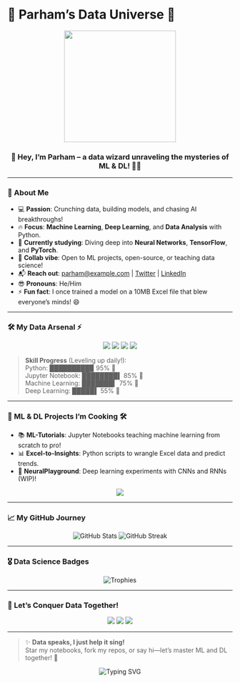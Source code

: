 # 🚀 Parham’s Data Universe 🌌

<div align="center">
  <img src="https://media.giphy.com/media/v1.Y2lkPTc5MGI3NjExYjdjM2FjMDhmYzEyYzAyNjUzM2ZiOTIzYzUzYzZiNjZmM2E0M2ZiOSZlcD12MV9pbnRlcm5hbF9naWZzX2dpZklkJmN0PWc/26FPJGjheZMuk84c8/giphy.gif" width="250"/>
  <h3>👋 Hey, I’m Parham – a data wizard unraveling the mysteries of ML & DL! 🧑‍💻</h3>
</div>

---

### 🌟 About Me
- 💻 **Passion**: Crunching data, building models, and chasing AI breakthroughs!  
- 🔥 **Focus**: **Machine Learning**, **Deep Learning**, and **Data Analysis** with Python.  
- 🌱 **Currently studying**: Diving deep into **Neural Networks**, **TensorFlow**, and **PyTorch**.  
- 🤝 **Collab vibe**: Open to ML projects, open-source, or teaching data science!  
- 📬 **Reach out**: [parham@example.com](mailto:parham@example.com) | [Twitter](https://twitter.com/yourhandle) | [LinkedIn](https://linkedin.com/in/yourprofile)  
- 😎 **Pronouns**: He/Him  
- ⚡ **Fun fact**: I once trained a model on a 10MB Excel file that blew everyone’s minds! 😄  

---

### 🛠 My Data Arsenal ⚡
<div align="center">
  <img src="https://img.shields.io/badge/Python-🐍-3776AB?style=for-the-badge&logo=python&logoColor=white" />
  <img src="https://img.shields.io/badge/Jupyter-📓-F37626?style=for-the-badge&logo=jupyter&logoColor=white" />
  <img src="https://img.shields.io/badge/TensorFlow-🧠-FF6F00?style=for-the-badge&logo=tensorflow&logoColor=white" />
  <img src="https://img.shields.io/badge/Pandas-🐼-150458?style=for-the-badge&logo=pandas&logoColor=white" />
</div>

> **Skill Progress** (Leveling up daily!):  
> Python: █████████▉ 95% 🐍  
> Jupyter Notebook: ████████▌ 85% 📓  
> Machine Learning: ███████▍ 75% 🤖  
> Deep Learning: █████▌ 55% 🧠  

---

### 🧠 ML & DL Projects I’m Cooking 🛠
- 📚 **ML-Tutorials**: Jupyter Notebooks teaching machine learning from scratch to pro!  
- 📊 **Excel-to-Insights**: Python scripts to wrangle Excel data and predict trends.  
- 🧠 **NeuralPlayground**: Deep learning experiments with CNNs and RNNs (WIP)!  

<div align="center">
  <a href="https://github.com/parhamde?tab=repositories"><img src="https://img.shields.io/badge/Explore%20My%20Repos-🔍-1F222E?style=for-the-badge&logo=github&logoColor=white" /></a>
</div>

---

### 📈 My GitHub Journey
<div align="center">
  <img src="https://github-readme-stats.vercel.app/api?username=parhamde&show_icons=true&theme=vision-friendly-dark&hide_border=true&bg_color=0D1117" alt="GitHub Stats" />
  <img src="https://github-readme-streak-stats.herokuapp.com/?user=parhamde&theme=vision-friendly-dark&hide_border=true&background=0D1117" alt="GitHub Streak" />
</div>

---

### 🎖 Data Science Badges
<div align="center">
  <img src="https://github-profile-trophy.vercel.app/?username=parhamde&theme=gruvbox&no-frame=true&margin-w=10&column=4" alt="Trophies" />
</div>

---

### 🌈 Let’s Conquer Data Together!
<div align="center">
  <a href="https://github.com/parhamde"><img src="https://img.shields.io/badge/GitHub-Follow%20Me!-181717?style=for-the-badge&logo=github&logoColor=white" /></a>
  <a href="https://twitter.com/yourhandle"><img src="https://img.shields.io/badge/Twitter-Drop%20a%20Tweet!-1DA1F2?style=for-the-badge&logo=twitter&logoColor=white" /></a>
  <a href="https://yourwebsite.com"><img src="https://img.shields.io/badge/Portfolio-See%20My%20Work!-FF2D55?style=for-the-badge&logo=vercel&logoColor=white" /></a>
</div>

---

> ✨ **Data speaks, I just help it sing!**  
> Star my notebooks, fork my repos, or say hi—let’s master ML and DL together! 🚀

<div align="center">
  <img src="https://readme-typing-svg.herokuapp.com?font=JetBrains+Mono&size=24&pause=700&color=00FFDD¢er=true&vCenter=true&width=520&lines=ML+%26+DL+with+Parham!;Code,+Data,+Neural+Nets!+🌟;Open-Source+Data+Science+Rules!" alt="Typing SVG" />
</div>

<!--- 
parhamde/parhamde is a ✨ special ✨ repository because its `README.md` (this file) appears on your GitHub profile.
--->
